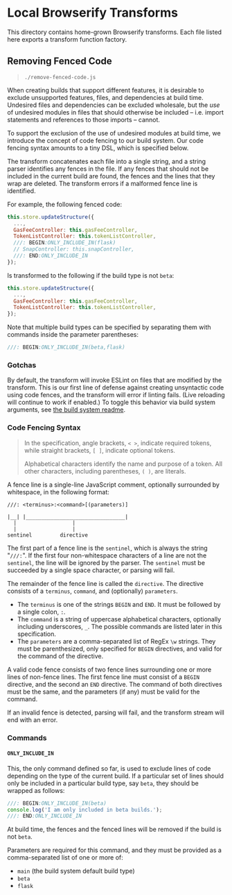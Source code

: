 # Local Browserify Transforms

This directory contains home-grown Browserify transforms.
Each file listed here exports a transform function factory.

## Removing Fenced Code

> `./remove-fenced-code.js`

When creating builds that support different features, it is desirable to exclude
unsupported features, files, and dependencies at build time. Undesired files and
dependencies can be excluded wholesale, but the _use_ of undesired modules in
files that should otherwise be included – i.e. import statements and references
to those imports – cannot.

To support the exclusion of the use of undesired modules at build time, we
introduce the concept of code fencing to our build system. Our code fencing
syntax amounts to a tiny DSL, which is specified below.

The transform concatenates each file into a single string, and a string parser
identifies any fences in the file. If any fences that should not be included in
the current build are found, the fences and the lines that they wrap are
deleted. The transform errors if a malformed fence line is identified.

For example, the following fenced code:

```javascript
this.store.updateStructure({
  ...,
  GasFeeController: this.gasFeeController,
  TokenListController: this.tokenListController,
  ///: BEGIN:ONLY_INCLUDE_IN(flask)
  // SnapController: this.snapController,
  ///: END:ONLY_INCLUDE_IN
});
```

Is transformed to the following if the build type is not `beta`:

```javascript
this.store.updateStructure({
  ...,
  GasFeeController: this.gasFeeController,
  TokenListController: this.tokenListController,
});
```

Note that multiple build types can be specified by separating them with
commands inside the parameter parentheses:

```javascript
///: BEGIN:ONLY_INCLUDE_IN(beta,flask)
```

### Gotchas

By default, the transform will invoke ESLint on files that are modified by the transform.
This is our first line of defense against creating unsyntactic code using code fences, and the transform will error if linting fails.
(Live reloading will continue to work if enabled.)
To toggle this behavior via build system arguments, see [the build system readme](../README.md).

### Code Fencing Syntax

> In the specification, angle brackets, `< >`, indicate required tokens, while
> straight brackets, `[ ]`, indicate optional tokens.
>
> Alphabetical characters identify the name and purpose of a token. All other
> characters, including parentheses, `( )`, are literals.

A fence line is a single-line JavaScript comment, optionally surrounded by
whitespace, in the following format:

```text
///: <terminus>:<command>[(parameters)]

|__| |________________________________|
  |                  |
  |                  |
sentinel         directive
```

The first part of a fence line is the `sentinel`, which is always the string
"`///:`". If the first four non-whitespace characters of a line are not the
`sentinel`, the line will be ignored by the parser. The `sentinel` must be
succeeded by a single space character, or parsing will fail.

The remainder of the fence line is called the `directive`.
The directive consists of a `terminus`, `command`, and (optionally) `parameters`.

- The `terminus` is one of the strings `BEGIN` and `END`. It must be followed by
  a single colon, `:`.
- The `command` is a string of uppercase alphabetical characters, optionally
  including underscores, `_`. The possible commands are listed later in this
  specification.
- The `parameters` are a comma-separated list of RegEx `\w` strings. They must
  be parenthesized, only specified for `BEGIN` directives, and valid for the
  command of the directive.

A valid code fence consists of two fence lines surrounding one or more lines of
non-fence lines. The first fence line must consist of a `BEGIN` directive, and
the second an `END` directive. The command of both directives must be the same,
and the parameters (if any) must be valid for the command.

If an invalid fence is detected, parsing will fail, and the transform stream
will end with an error.

### Commands

#### `ONLY_INCLUDE_IN`

This, the only command defined so far, is used to exclude lines of code
depending on the type of the current build. If a particular set of lines should
only be included in a particular build type, say `beta`, they should be wrapped
as follows:

```javascript
///: BEGIN:ONLY_INCLUDE_IN(beta)
console.log('I am only included in beta builds.');
///: END:ONLY_INCLUDE_IN
```

At build time, the fences and the fenced lines will be removed if the build is
not `beta`.

Parameters are required for this command, and they must be provided as a
comma-separated list of one or more of:

- `main` (the build system default build type)
- `beta`
- `flask`
